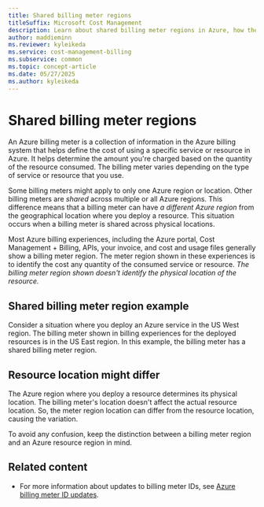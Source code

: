 ```yaml
---
title: Shared billing meter regions
titleSuffix: Microsoft Cost Management
description: Learn about shared billing meter regions in Azure, how they affect cost calculations, and the difference between billing meter regions and resource locations.
author: maddieminn
ms.reviewer: kyleikeda
ms.service: cost-management-billing
ms.subservice: common
ms.topic: concept-article
ms.date: 05/27/2025
ms.author: kyleikeda
---
```


# Shared billing meter regions

An Azure billing meter is a collection of information in the Azure billing system that helps define the cost of using a specific service or resource in Azure. It helps determine the amount you're charged based on the quantity of the resource consumed. The billing meter varies depending on the type of service or resource that you use.

Some billing meters might apply to only one Azure region or location. Other billing meters are *shared* across multiple or all Azure regions. This difference means that a billing meter can have *a different Azure region* from the geographical location where you deploy a resource. This situation occurs when a billing meter is shared across physical locations.

Most Azure billing experiences, including the Azure portal, Cost Management + Billing, APIs, your invoice, and cost and usage files generally show a billing meter region. The meter region shown in these experiences is to identify the cost any quantity of the consumed service or resource. *The billing meter region shown doesn't identify the physical location of the resource.*

## Shared billing meter region example

Consider a situation where you deploy an Azure service in the US West region. The billing meter shown in billing experiences for the deployed resources is in the US East region. In this example, the billing meter has a shared billing meter region.

## Resource location might differ

The Azure region where you deploy a resource determines its physical location. The billing meter's location doesn't affect the actual resource location. So, the meter region location can differ from the resource location, causing the variation.

To avoid any confusion, keep the distinction between a billing meter region and an Azure resource region in mind.

## Related content

- For more information about updates to billing meter IDs, see [Azure billing meter ID updates](billing-meter-id-updates.md).


